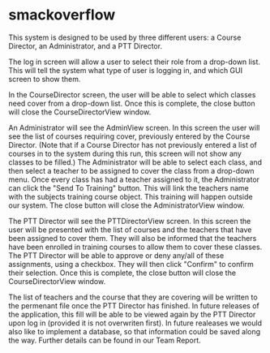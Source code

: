 # smackoverflow

This system is designed to be used by three different users: a Course Director, an Administrator, and a PTT Director. 

The log in screen will allow a user to select their role from a drop-down list. This will tell the system what type of user is logging in, and which GUI screen to show them.

In the CourseDirector screen, the user will be able to select which classes need cover from a drop-down list. Once this is complete, the close button will close the CourseDirectorView window.

An Administrator will see the AdminView screen. In this screen the user will see the list of courses requiring cover, previously entered by the Course Director. (Note that if a Course Director has not previously entered a list of courses in to the system during this run, this screen will not show any classes to be filled.) 
The Administrator will be able to select each class, and then select a teacher to be assigned to cover the class from a drop-down menu. Once every class has had a teacher assigned to it, the Administrator can click the "Send To Training" button. This will link the teachers name with the subjects training course object. This training will happen outside our system. The close button will close the AdministratorView window.

The PTT Director will see the PTTDirectorView screen. In this screen the user will be presented with the list of courses and the teachers that have been assigned to cover them. They will also be informed that the teachers have been enrolled in training courses to allow them to cover these classes. The PTT Director will be able to approve or deny any/all of these assignments, using a checkbox. They will then click "Confirm" to confirm their selection. Once this is complete, the close button will close the CourseDirectorView window. 

The list of teachers and the course that they are covering will be written to the permenant file once the PTT Director has finished. In future releases of the application, this fill will be able to be viewed again by the PTT Director upon log in (provided it is not overwriten first).
In future realeases we would also like to implement a database, so that information could be saved along the way. Further details can be found in our Team Report.
